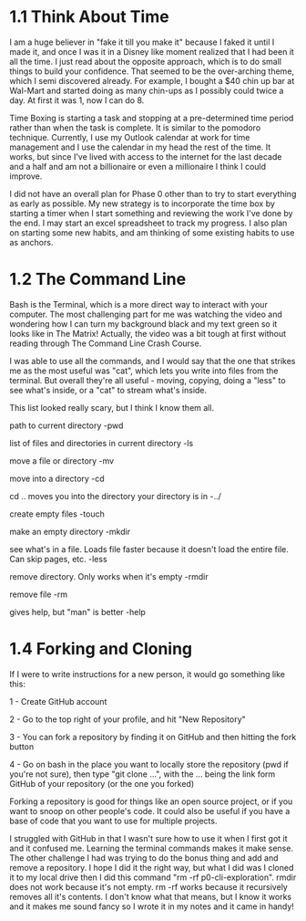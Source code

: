 # 1.1 Think About Time
I am a huge believer in "fake it till you make it" because I faked it until I made it, and once I was it in a Disney like moment realized that I had been it all the time. I just read about the opposite approach, which is to do small things to build your confidence. That seemed to be the over-arching theme, which I semi discovered already. For example, I bought a $40 chin up bar at Wal-Mart and started doing as many chin-ups as I possibly could twice a day. At first it was 1, now I can do 8.

Time Boxing is starting a task and stopping at a pre-determined time period rather than when the task is complete. It is similar to the pomodoro technique. Currently, I use my Outlook calendar at work for time management and I use the calendar in my head the rest of the time. It works, but since I've lived with access to the internet for the last decade and a half and am not a billionaire or even a millionaire I think I could improve.

I did not have an overall plan for Phase 0 other than to try to start everything as early as possible. My new strategy is to incorporate the time box by starting a timer when I start something and reviewing the work I've done by the end. I may start an excel spreadsheet to track my progress. I also plan on starting some new habits, and am thinking of some existing habits to use as anchors.

# 1.2 The Command Line
Bash is the Terminal, which is a more direct way to interact with your computer. The most challenging part for me was watching the video and wondering how I can turn my background black and my text green so it looks like in The Matrix! Actually, the video was a bit tough at first without reading through The Command Line Crash Course.

I was able to use all the commands, and I would say that the one that strikes me as the most useful was "cat", which lets you write into files from the terminal. But overall they're all useful - moving, copying, doing a "less" to see what's inside, or a "cat" to stream what's inside.

This list looked really scary, but I think I know them all.

path to current directory -pwd

list of files and directories in current directory -ls

move a file or directory -mv

move into a directory -cd

cd .. moves you into the directory your directory is in -../

create empty files -touch

make an empty directory -mkdir

see what's in a file. Loads file faster because it doesn't load the entire file. Can skip pages, etc. -less

remove directory. Only works when it's empty -rmdir

remove file -rm

gives help, but "man" is better -help
# 1.4 Forking and Cloning
If I were to write instructions for a new person, it would go something like this:

1 - Create GitHub account

2 - Go to the top right of your profile, and hit "New Repository"

3 - You can fork a repository by finding it on GitHub and then hitting the fork button

4 - Go on bash in the place you want to locally store the repository (pwd if you're not sure), then type "git clone ...", with the ... being the link form GitHub of your repository (or the one you forked)

Forking a repository is good for things like an open source project, or if you want to snoop on other people's code. It could also be useful if you have a base of code that you want to use for multiple projects.

I struggled with GitHub in that I wasn't sure how to use it when I first got it and it confused me. Learning the terminal commands makes it make sense. The other challenge I had was trying to do the bonus thing and add and remove a repository. I hope I did it the right way, but what I did was I cloned it to my local drive then I did this command "rm -rf p0-cli-exploration". rmdir does not work because it's not empty. rm -rf works because it recursively removes all it's contents. I don't know what that means, but I know it works and it makes me sound fancy so I wrote it in my notes and it came in handy!